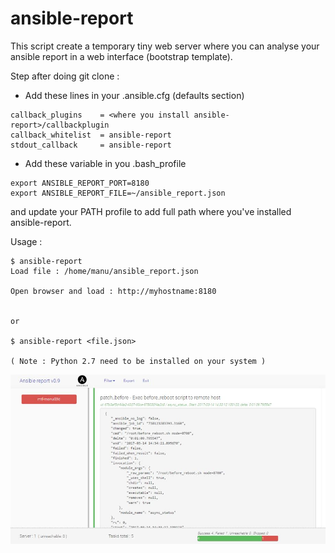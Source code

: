 ansible-report
=

This script create a temporary tiny web server where you can analyse your ansible report in a web interface (bootstrap template).

Step after doing git clone :

- Add these lines in your .ansible.cfg (defaults section)

```
callback_plugins    = <where you install ansible-report>/callbackplugin
callback_whitelist  = ansible-report
stdout_callback     = ansible-report
```

- Add these variable in you .bash_profile
```
export ANSIBLE_REPORT_PORT=8180
export ANSIBLE_REPORT_FILE=~/ansible_report.json
```

and update your PATH profile to add full path where you've installed ansible-report.


Usage :

```
$ ansible-report
Load file : /home/manu/ansible_report.json

Open browser and load : http://myhostname:8180


or

$ ansible-report <file.json>

( Note : Python 2.7 need to be installed on your system )

```

![alt text](prnt-screen.jpg)
